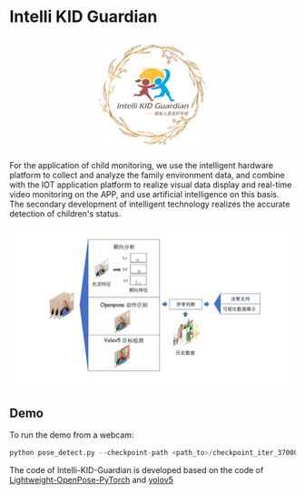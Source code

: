 

# Intelli KID Guardian
<div align=center><img width="200" height="200" src="./pic/zhihu_logo.png"/></div>

For the application of child monitoring, we use the intelligent hardware platform to collect and analyze the family environment data, and combine with the IOT application platform to realize visual data display and real-time video monitoring on the APP, and use artificial intelligence on this basis. The secondary development of intelligent technology realizes the accurate detection of children's status.

![model](./pic/child_monitor.jpg)
## Demo
To run the demo from a webcam:

```python
python pose_detect.py --checkpoint-path <path_to>/checkpoint_iter_370000.pth --video 0
```
The code of Intelli-KID-Guardian is developed based on the code of [Lightweight-OpenPose-PyTorch](https://github.com/ModelBunker/Lightweight-OpenPose-PyTorch) and [yolov5](https://github.com/ultralytics/yolov5)
